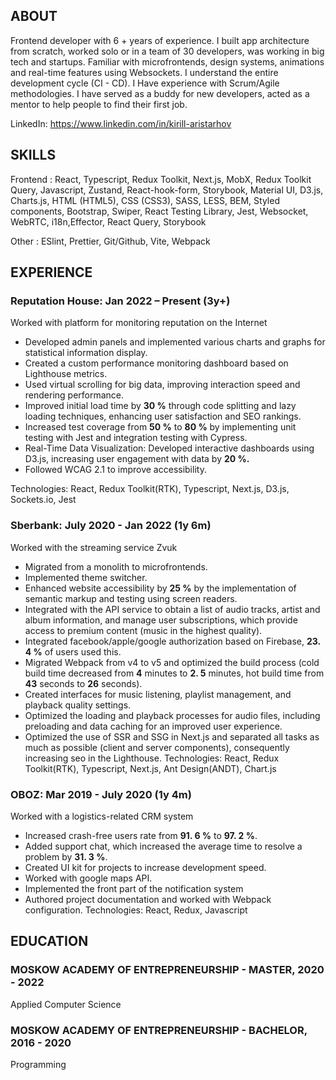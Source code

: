 ## ABOUT


Frontend developer with 6 + years of experience. I built app architecture from scratch,
worked solo or in a team of 30 developers, was working in big tech and startups. Familiar
with microfrontends, design systems, animations and real-time features using
Websockets. I understand the entire development cycle (CI - CD). I Have experience with
Scrum/Agile methodologies. I have served as a buddy for new developers, acted as a
mentor to help people to find their first job.

LinkedIn: https://www.linkedin.com/in/kirill-aristarhov

## SKILLS


Frontend : React, Typescript, Redux Toolkit, Next.js, MobX, Redux Toolkit Query, Javascript,
Zustand, React-hook-form, Storybook, Material UI, D3.js, Charts.js, HTML (HTML5), CSS
(CSS3), SASS, LESS, BEM, Styled components, Bootstrap, Swiper, React Testing Library, Jest, Websocket, WebRTC, i18n,Effector, React Query, Storybook

Other : ESlint, Prettier, Git/Github, Vite, Webpack



## EXPERIENCE

###  Reputation House: Jan 2022 – Present (3y+)


Worked with platform for monitoring reputation on the Internet
- Developed admin panels and implemented various charts and graphs for statistical
information display.
- Created a custom performance monitoring dashboard based on Lighthouse metrics.
- Used virtual scrolling for big data, improving interaction speed and rendering
performance.
- Improved initial load time by **30 %** through code splitting and lazy loading techniques,
enhancing user satisfaction and SEO rankings.
- Increased test coverage from **50 %** to **80 %** by implementing unit testing with Jest and
integration testing with Cypress.
- Real-Time Data Visualization: Developed interactive dashboards using D3.js, increasing
user engagement with data by **20 %.**
- Followed WCAG 2.1 to improve accessibility.

Technologies: React, Redux Toolkit(RTK), Typescript, Next.js, D3.js, Sockets.io, Jest

### Sberbank: July 2020 - Jan 2022 (1y 6m)

Worked with the streaming service Zvuk

- Migrated from a monolith to microfrontends.
- Implemented theme switcher.
- Enhanced website accessibility by **25 %** by the implementation of semantic markup and
testing using screen readers.
- Integrated with the API service to obtain a list of audio tracks, artist and album
information, and manage user subscriptions, which provide access to premium content
(music in the highest quality).
- Integrated facebook/apple/google authorization based on Firebase, **23. 4 %** of users used
this.
- Migrated Webpack from v4 to v5 and optimized the build process (cold build time
decreased from **4** minutes to **2. 5** minutes, hot build time from **43** seconds to **26** seconds).
- Created interfaces for music listening, playlist management, and playback quality
settings.
- Optimized the loading and playback processes for audio files, including preloading and
data caching for an improved user experience.
- Optimized the use of SSR and SSG in Next.js and separated all tasks as much as possible
(client and server components), consequently increasing seo in the Lighthouse.
Technologies: React, Redux Toolkit(RTK), Typescript, Next.js, Ant Design(ANDT), Chart.js


### OBOZ: Mar 2019 - July 2020 (1y 4m)


Worked with a logistics-related CRM system

- Increased crash-free users rate from **91. 6 %** to **97. 2 %**.
- Added support chat, which increased the average time to resolve a problem by **31. 3 %**.
- Created UI kit for projects to increase development speed.
- Worked with google maps API.
- Implemented the front part of the notification system
- Authored project documentation and worked with Webpack configuration.
Technologies: React, Redux, Javascript

## EDUCATION

### MOSKOW ACADEMY OF ENTREPRENEURSHIP - MASTER, 2020 - 2022


Applied Computer Science

### MOSKOW ACADEMY OF ENTREPRENEURSHIP - BACHELOR, 2016 - 2020


Programming
